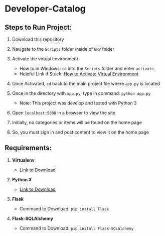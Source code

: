 Developer-Catalog
=============

## Steps to Run Project:

1. Download this repository 
2. Navigate to the ``Scripts`` folder inside of ``ENV`` folder
3. Activate the virtual environment  
	- How to in Windows: ``cd`` into the ``Scripts`` folder and enter ``activate``  
	- Helpful Link if Stuck: [How to Activate Virtual Environment](https://virtualenv.pypa.io/en/stable/userguide/)
4. Once Activated, ``cd`` back to the main project file where ``app.py`` is located
5. Once in the directory with ``app.py``, type in command: ``python app.py``  
	- Note: This project was develop and tested with Python 3      
		
6. Open ``localhost:5000`` in a browser to view the site
7. Initially, no categories or items will be found on the home page
8. So, you must sign in and post content to view it on the home page


## Requirements:

   1. **Virtualenv**   
        - [Link to Download](https://virtualenv.pypa.io/en/stable/)

   2. **Python 3**  
	   - [Link to Download](https://www.python.org/downloads/)

   3. **Flask**  
	   - Command to Download: ``pip install Flask``

   4. **Flask-SQLAlchemy**  
   	   - Command to Download: ``pip install Flask-SQLAlchemy``